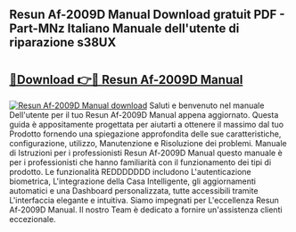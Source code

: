 ## Resun Af-2009D Manual Download gratuit PDF - Part-MNz Italiano Manuale dell'utente di riparazione s38UX

# <h2><a href="http://dfgodk8.blite.top/?on=Resun+Af-2009D+Manual">🔗Download 👉🔴 Resun Af-2009D Manual</a></h2>

[![Resun Af-2009D Manual download](https://i.imgur.com/lujVjoI.png)](http://dfgodk8.blite.top/?on=Resun+Af-2009D+Manual)
Saluti e benvenuto nel manuale Dell'utente per il tuo Resun Af-2009D Manual appena aggiornato. Questa guida è appositamente progettata per aiutarti a ottenere il massimo dal tuo Prodotto fornendo una spiegazione approfondita delle sue caratteristiche, configurazione, utilizzo, Manutenzione e Risoluzione dei problemi. Manuale di Istruzioni per i professionisti Resun Af-2009D Manual questo manuale è per i professionisti che hanno familiarità con il funzionamento dei tipi di prodotto. Le funzionalità REDDDDDDD includono L'autenticazione biometrica, L'integrazione della Casa Intelligente, gli aggiornamenti automatici e una Dashboard personalizzata, tutte accessibili tramite L'interfaccia elegante e intuitiva. Siamo impegnati per L'eccellenza Resun Af-2009D Manual. Il nostro Team è dedicato a fornire un'assistenza clienti eccezionale.
